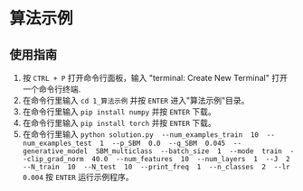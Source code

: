 # 算法示例

## 使用指南

1. 按 `CTRL + P` 打开命令行面板，输入 "terminal: Create New Terminal" 打开一个命令行终端.
2. 在命令行里输入 `cd 1_算法示例` 并按 `ENTER` 进入"算法示例"目录。
3. 在命令行里输入 `pip install numpy` 并按 `ENTER` 下载。
4. 在命令行里输入 `pip install torch` 并按 `ENTER` 下载。
3. 在命令行里输入 `python solution.py  --num_examples_train  10  --num_examples_test  1  --p_SBM  0.0  --q_SBM  0.045  --generative_model  SBM_multiclass  --batch_size  1  --mode  train  --clip_grad_norm  40.0  --num_features  10  --num_layers  1  --J  2  --N_train  10  --N_test  10  --print_freq  1  --n_classes  2  --lr  0.004` 按 `ENTER` 运行示例程序。
